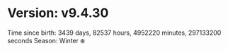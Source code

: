 # Version: v9.4.30
Time since birth: 3439 days, 82537 hours, 4952220 minutes, 297133200 seconds
Season: Winter ❄️
